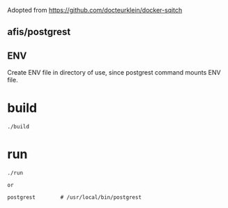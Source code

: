 Adopted from https://github.com/docteurklein/docker-sqitch

afis/postgrest
------------------

## ENV
Create ENV file in directory of use, since postgrest command mounts ENV file.


# build

    ./build

# run

    ./run 

    or

    postgrest        # /usr/local/bin/postgrest

